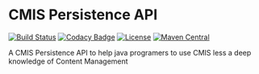 # CMIS Persistence API

[![Build Status](https://travis-ci.org/gsdenys/cmis-persistence-api.svg?branch=master)](https://travis-ci.org/gsdenys/cmis-persistence-api)
[![Codacy Badge](https://api.codacy.com/project/badge/Coverage/6d55282b69c441129b14662156e2a078)](https://www.codacy.com/app/gsdenys/cmis-persistence-api?utm_source=github.com&utm_medium=referral&utm_content=gsdenys/cmis-persistence-api&utm_campaign=Badge_Coverage)
[![License](https://img.shields.io/badge/License-Apache%202.0-blue.svg)](https://opensource.org/licenses/Apache-2.0) 
[![Maven Central](https://maven-badges.herokuapp.com/maven-central/com.github.gsdenys/cmis-persistence-api/badge.svg)](https://maven-badges.herokuapp.com/maven-central/com.github.gsdenys/cmis-persistence-api)


A CMIS Persistence API to help java programers to use CMIS less a deep knowledge of Content Management
